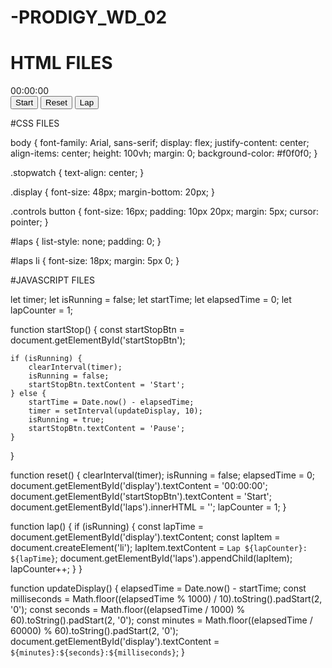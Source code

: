 # -PRODIGY_WD_02
# HTML FILES
<!DOCTYPE html>
<html lang="en">
<head>
    <meta charset="UTF-8">
    <meta name="viewport" content="width=device-width, initial-scale=1.0">
    <title>Stopwatch</title>
    <link rel="stylesheet" href="styles1.css">
</head>
<body>
    <div class="stopwatch">
        <div class="display" id="display">00:00:00</div>
        <div class="controls">
            <button id="startStopBtn" onclick="startStop()">Start</button>
            <button onclick="reset()">Reset</button>
            <button onclick="lap()">Lap</button>
        </div>
        <ul id="laps"></ul>
    </div>
    <script src="script1.js"></script>
</body>
</html>

#CSS FILES

body {
    font-family: Arial, sans-serif;
    display: flex;
    justify-content: center;
    align-items: center;
    height: 100vh;
    margin: 0;
    background-color: #f0f0f0;
}

.stopwatch {
    text-align: center;
}

.display {
    font-size: 48px;
    margin-bottom: 20px;
}

.controls button {
    font-size: 16px;
    padding: 10px 20px;
    margin: 5px;
    cursor: pointer;
}

#laps {
    list-style: none;
    padding: 0;
}

#laps li {
    font-size: 18px;
    margin: 5px 0;
}

#JAVASCRIPT FILES

let timer;
let isRunning = false;
let startTime;
let elapsedTime = 0;
let lapCounter = 1;

function startStop() {
    const startStopBtn = document.getElementById('startStopBtn');
    
    if (isRunning) {
        clearInterval(timer);
        isRunning = false;
        startStopBtn.textContent = 'Start';
    } else {
        startTime = Date.now() - elapsedTime;
        timer = setInterval(updateDisplay, 10);
        isRunning = true;
        startStopBtn.textContent = 'Pause';
    }
}

function reset() {
    clearInterval(timer);
    isRunning = false;
    elapsedTime = 0;
    document.getElementById('display').textContent = '00:00:00';
    document.getElementById('startStopBtn').textContent = 'Start';
    document.getElementById('laps').innerHTML = '';
    lapCounter = 1;
}

function lap() {
    if (isRunning) {
        const lapTime = document.getElementById('display').textContent;
        const lapItem = document.createElement('li');
        lapItem.textContent = `Lap ${lapCounter}: ${lapTime}`;
        document.getElementById('laps').appendChild(lapItem);
        lapCounter++;
    }
}

function updateDisplay() {
    elapsedTime = Date.now() - startTime;
    const milliseconds = Math.floor((elapsedTime % 1000) / 10).toString().padStart(2, '0');
    const seconds = Math.floor((elapsedTime / 1000) % 60).toString().padStart(2, '0');
    const minutes = Math.floor((elapsedTime / 60000) % 60).toString().padStart(2, '0');
    document.getElementById('display').textContent = `${minutes}:${seconds}:${milliseconds}`;
}
